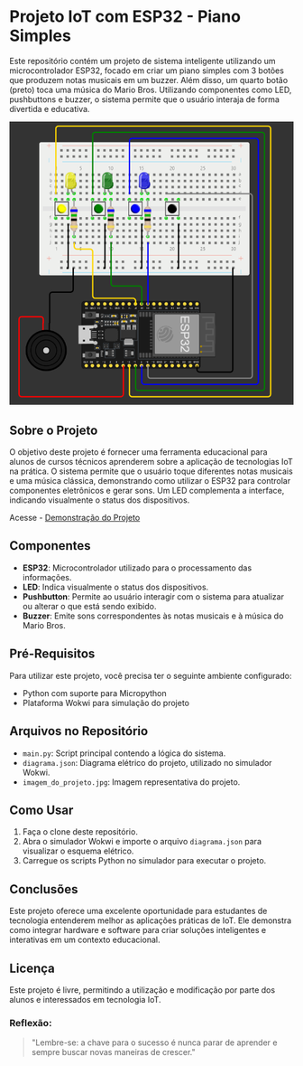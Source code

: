 # Projeto IoT com ESP32 - Piano Simples

Este repositório contém um projeto de sistema inteligente utilizando um microcontrolador ESP32, focado em criar um piano simples com 3 botões que produzem notas musicais em um buzzer. Além disso, um quarto botão (preto) toca uma música do Mario Bros. Utilizando componentes como LED, pushbuttons e buzzer, o sistema permite que o usuário interaja de forma divertida e educativa.

![Imagem do Projeto](https://github.com/Petinelson/IoT-Piano-simples/blob/main/imagem_do_projeto.png)

## Sobre o Projeto

O objetivo deste projeto é fornecer uma ferramenta educacional para alunos de cursos técnicos aprenderem sobre a aplicação de tecnologias IoT na prática. O sistema permite que o usuário toque diferentes notas musicais e uma música clássica, demonstrando como utilizar o ESP32 para controlar componentes eletrônicos e gerar sons. Um LED complementa a interface, indicando visualmente o status dos dispositivos.

Acesse - [Demonstração do Projeto](https://wokwi.com/projects/399870854949713921)

## Componentes

- **ESP32**: Microcontrolador utilizado para o processamento das informações.
- **LED**: Indica visualmente o status dos dispositivos.
- **Pushbutton**: Permite ao usuário interagir com o sistema para atualizar ou alterar o que está sendo exibido.
- **Buzzer**: Emite sons correspondentes às notas musicais e à música do Mario Bros.

## Pré-Requisitos

Para utilizar este projeto, você precisa ter o seguinte ambiente configurado:

- Python com suporte para Micropython
- Plataforma Wokwi para simulação do projeto

## Arquivos no Repositório

- `main.py`: Script principal contendo a lógica do sistema.
- `diagrama.json`: Diagrama elétrico do projeto, utilizado no simulador Wokwi.
- `imagem_do_projeto.jpg`: Imagem representativa do projeto.

## Como Usar

1. Faça o clone deste repositório.
2. Abra o simulador Wokwi e importe o arquivo `diagrama.json` para visualizar o esquema elétrico.
3. Carregue os scripts Python no simulador para executar o projeto.

## Conclusões

Este projeto oferece uma excelente oportunidade para estudantes de tecnologia entenderem melhor as aplicações práticas de IoT. Ele demonstra como integrar hardware e software para criar soluções inteligentes e interativas em um contexto educacional.

## Licença

Este projeto é livre, permitindo a utilização e modificação por parte dos alunos e interessados em tecnologia IoT.

### Reflexão:
>"Lembre-se: a chave para o sucesso é nunca parar de aprender e sempre buscar novas maneiras de crescer."
